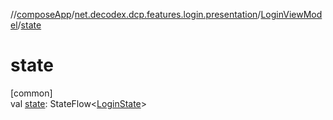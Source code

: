 //[composeApp](../../../index.md)/[net.decodex.dcp.features.login.presentation](../index.md)/[LoginViewModel](index.md)/[state](state.md)

# state

[common]\
val [state](state.md): StateFlow&lt;[LoginState](../-login-state/index.md)&gt;
